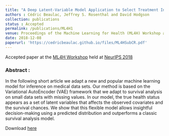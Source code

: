 ```yaml
---
title: "A Deep Latent-Variable Model Application to Select Treatment Intensity in Survival Analysis"
authors : Cédric Beaulac, Jeffrey S. Rosenthal and David Hodgson
collection: publications
status : Accepted
permalink: /publications/ML4H1
venue: Proceedings of the Machine Learning for Health (ML4H) Workshop at NeurIPS 2018
date: 2018-12-08
paperurl: 'https://cedricbeaulac.github.io/files/ML4HSubCR.pdf'
---
```

Accepted paper at the [ML4H Workshop](https://ml4health.github.io/2018/) held at [NeurIPS 2018](https://nips.cc)

### Abstract :

In the following short article we adapt a new and popular machine learning model for inference on medical data sets. Our method is based on the Variational AutoEncoder (VAE) framework that we adapt to survival analysis on small data sets with missing values. In our model, the true health status appears as a set of latent variables that affects the observed covariates and the survival chances. We show that this flexible model allows insightful decision-making using a predicted distribution and outperforms a classic survival analysis model.

Download [here](https://cedricbeaulac.github.io/files/ML4HSubCR.pdf)
